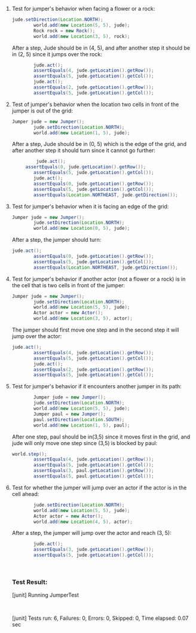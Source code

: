 1. Test for jumper's behavior when facing a flower or a rock:

   ```java
   jude.setDirection(Location.NORTH);
           world.add(new Location(5, 5), jude);
           Rock rock = new Rock();
           world.add(new Location(3, 5), rock);
   ```

   After a step, Jude should be in (4, 5), and after another step it should be in (2, 5) since it jumps over the rock:

   ```java
           jude.act();
           assertEquals(4, jude.getLocation().getRow());
           assertEquals(5, jude.getLocation().getCol());
           jude.act();
           assertEquals(2, jude.getLocation().getRow());
           assertEquals(5, jude.getLocation().getCol());
   ```

2. Test of jumper's behavior when the location two cells in front of the jumper is out of the grid:

   ```java
   Jumper jude = new Jumper();
           jude.setDirection(Location.NORTH);
           world.add(new Location(1, 5), jude);
   ```

   After a step, Jude should be in (0, 5) which is the edge of the grid, and after another step it should turn since it cannot go further:

   ```java
         	jude.act();
   	    assertEquals(0, jude.getLocation().getRow());
           assertEquals(5, jude.getLocation().getCol());
           jude.act();
           assertEquals(0, jude.getLocation().getRow());
           assertEquals(5, jude.getLocation().getCol());
           assertEquals(Location.NORTHEAST, jude.getDirection());
   ```

3. Test for jumper's behavior when it is facing an edge of the grid:

   ```java
   Jumper jude = new Jumper();
           jude.setDirection(Location.NORTH);
           world.add(new Location(0, 5), jude);
   ```

   After a step, the jumper should turn:

   ```java
   jude.act();
           assertEquals(0, jude.getLocation().getRow());
           assertEquals(5, jude.getLocation().getCol());
           assertEquals(Location.NORTHEAST, jude.getDirection());
   ```

4. Test for jumper's behavior if another actor (not a flower or a rock) is in the cell that is two cells in front of the jumper:

   ```java
   Jumper jude = new Jumper();
           jude.setDirection(Location.NORTH);
           world.add(new Location(5, 5), jude);
           Actor actor = new Actor();
           world.add(new Location(3, 5), actor);
   ```

   The jumper should first move one step and in the second step it will  jump over the actor:

   ```java
   jude.act();
           assertEquals(4, jude.getLocation().getRow());
           assertEquals(5, jude.getLocation().getCol());
           jude.act();
           assertEquals(2, jude.getLocation().getRow());
           assertEquals(5, jude.getLocation().getCol());
   ```

5. Test for jumper's behavior if it encounters another jumper in its path:

   ```java
           Jumper jude = new Jumper();
           jude.setDirection(Location.NORTH);
           world.add(new Location(5, 5), jude);
           Jumper paul = new Jumper();
           paul.setDirection(Location.SOUTH);
           world.add(new Location(1, 5), paul);
   ```

   After one step, paul should be in(3,5) since it moves first in the grid, and jude will only move one step since (3,5) is blocked by paul:

   ```java
   world.step();
           assertEquals(4, jude.getLocation().getRow());
           assertEquals(5, jude.getLocation().getCol());
           assertEquals(3, paul.getLocation().getRow());
           assertEquals(5, paul.getLocation().getCol());
   ```

6. Test for whether the jumper will jump over an actor if the actor is in the cell ahead:

   ```java
           jude.setDirection(Location.NORTH);
           world.add(new Location(5, 5), jude);
           Actor actor = new Actor();
           world.add(new Location(4, 5), actor);
   ```

   After a step, the jumper will jump over the actor and reach (3, 5):

   ```java
           jude.act();
           assertEquals(3, jude.getLocation().getRow());
           assertEquals(5, jude.getLocation().getCol());
   ```

   ​

   ### Test Result: 

   [junit] Running JumperTest

   ​

   [junit] Tests run: 6, Failures: 0, Errors: 0, Skipped: 0, Time elapsed: 0.07 sec
